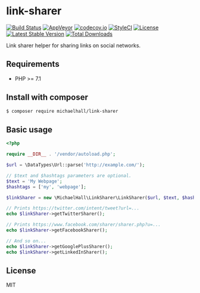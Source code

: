 # link-sharer

[![Build Status](https://travis-ci.org/themichaelhall/link-sharer.svg?branch=master)](https://travis-ci.org/themichaelhall/link-sharer)
[![AppVeyor](https://ci.appveyor.com/api/projects/status/github/themichaelhall/link-sharer?branch=master&svg=true)](https://ci.appveyor.com/project/themichaelhall/link-sharer/branch/master)
[![codecov.io](https://codecov.io/gh/themichaelhall/link-sharer/coverage.svg?branch=master)](https://codecov.io/gh/themichaelhall/link-sharer?branch=master)
[![StyleCI](https://styleci.io/repos/92959905/shield?style=flat)](https://styleci.io/repos/92959905)
[![License](https://poser.pugx.org/michaelhall/link-sharer/license)](https://packagist.org/packages/michaelhall/link-sharer)
[![Latest Stable Version](https://poser.pugx.org/michaelhall/link-sharer/v/stable)](https://packagist.org/packages/michaelhall/link-sharer)
[![Total Downloads](https://poser.pugx.org/michaelhall/link-sharer/downloads)](https://packagist.org/packages/michaelhall/link-sharer)

Link sharer helper for sharing links on social networks.

## Requirements

- PHP >= 7.1

## Install with composer

``` bash
$ composer require michaelhall/link-sharer
```

## Basic usage

```php
<?php

require __DIR__ . '/vendor/autoload.php';

$url = \DataTypes\Url::parse('http://example.com/');

// $text and $hashtags parameters are optional.
$text = 'My Webpage';
$hashtags = ['my', 'webpage'];

$linkSharer = new \MichaelHall\LinkSharer\LinkSharer($url, $text, $hashtags);

// Prints https://twitter.com/intent/tweet?url=...
echo $linkSharer->getTwitterSharer();

// Prints https://www.facebook.com/sharer/sharer.php?u=...
echo $linkSharer->getFacebookSharer();

// And so on...
echo $linkSharer->getGooglePlusSharer();
echo $linkSharer->getLinkedInSharer();
```

## License

MIT
